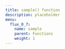 ```yaml
---
title: sample() function
description: placeholder
menu:
  flux_0_7:
    name: sample
    parent: Functions
    weight: 1
---
```

